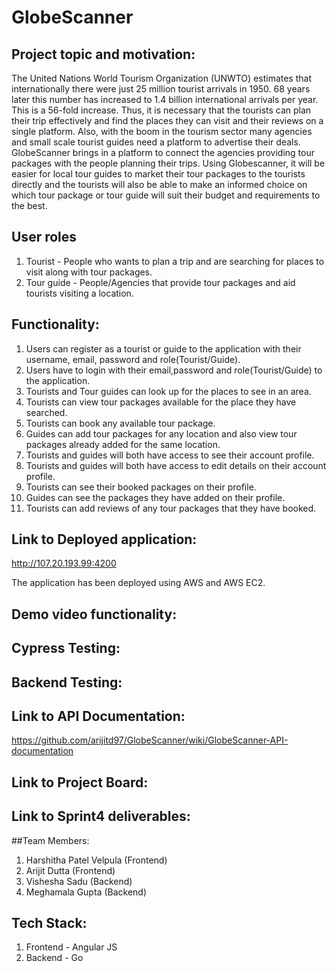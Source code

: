 # GlobeScanner

## Project topic and motivation:

The United Nations World Tourism Organization (UNWTO) estimates that internationally there were just 25 million tourist arrivals in 1950. 68 years later this number has increased to 1.4 billion international arrivals per year. This is a 56-fold increase. Thus, it is necessary that the tourists can plan their trip effectively and find the places they can visit and their reviews on a single platform. Also, with the boom in the tourism sector many agencies and small scale tourist guides need a platform to advertise their deals. GlobeScanner brings in a platform to connect the agencies providing tour packages with the people planning their trips. Using Globescanner, it will be easier for local tour guides to market their tour packages to the tourists directly and the tourists will also be able to make an informed choice on which tour package or tour guide will suit their budget and requirements to the best.

## User roles
1. Tourist - People who wants to plan a trip and are searching for places to visit along with tour packages.
2. Tour guide - People/Agencies that provide tour packages and aid tourists visiting a location.

## Functionality:
1. Users can register as a tourist or guide to the application with their username, email, password and role(Tourist/Guide).
2. Users have to login with their email,password and role(Tourist/Guide) to the application.
3. Tourists and Tour guides can look up for the places to see in an area.
4. Tourists can view tour packages available for the place they have searched.
5. Tourists can book any available tour package.
6. Guides can add tour packages for any location and also view tour packages already added for the same location.
7. Tourists and guides will both have access to see their account profile. 
8. Tourists and guides will both have access to edit details on their account profile.
9. Tourists can see their booked packages on their profile.
10. Guides can see the packages they have added on their profile.
11. Tourists can add reviews of any tour packages that they have booked.

## Link to Deployed application:
http://107.20.193.99:4200

The application has been deployed using AWS and AWS EC2.

## Demo video functionality:

## Cypress Testing:

## Backend Testing:

## Link to API Documentation:
https://github.com/arijitd97/GlobeScanner/wiki/GlobeScanner-API-documentation

## Link to Project Board:

## Link to Sprint4 deliverables:



##Team Members:
1. Harshitha Patel Velpula (Frontend)
2. Arijit Dutta (Frontend)
3. Vishesha Sadu  (Backend)
4. Meghamala Gupta (Backend)
 

## Tech Stack:
1. Frontend - Angular JS
2. Backend - Go




